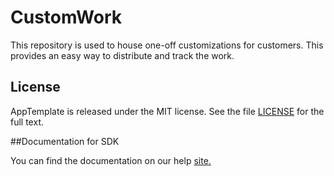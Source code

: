 CustomWork
==========
This repository is used to house one-off customizations for customers. This provides an easy way to distribute and track the work.

## License

AppTemplate is released under the MIT license.  See the file [LICENSE](./LICENSE) for the full text.

##Documentation for SDK

You can find the documentation on our help [site.](https://help.rallydev.com/apps/2.0/doc/)


